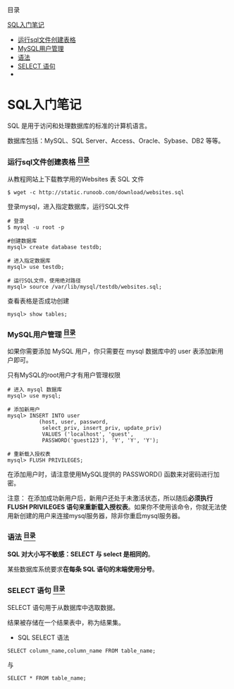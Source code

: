 <a name="content">目录</a>

[SQL入门笔记](#title)
- [运行sql文件创建表格](#exe-sql)
- [MySQL用户管理](#user-management)
- [语法](#syntax)
- [SELECT 语句](#select)
- []()




<h1 name="title">SQL入门笔记</h1>

SQL 是用于访问和处理数据库的标准的计算机语言。

数据库包括：MySQL、SQL Server、Access、Oracle、Sybase、DB2 等等。 

<a name="exe-sql"><h3>运行sql文件创建表格 [<sup>目录</sup>](#content)</h3></a>

从教程网站上下载教学用的Websites 表 SQL 文件

```
$ wget -c http://static.runoob.com/download/websites.sql
```

登录mysql，进入指定数据库，运行SQL文件

```
# 登录
$ mysql -u root -p

#创建数据库
mysql> create database testdb;

# 进入指定数据库
mysql> use testdb;

# 运行SQL文件，使用绝对路径
mysql> source /var/lib/mysql/testdb/websites.sql;
```

查看表格是否成功创建

```
mysql> show tables;
```

<a name="user-management"><h3>MySQL用户管理 [<sup>目录</sup>](#content)</h3></a>

如果你需要添加 MySQL 用户，你只需要在 mysql 数据库中的 user 表添加新用户即可。

只有MySQL的root用户才有用户管理权限

```
# 进入 mysql 数据库
mysql> use mysql;

# 添加新用户
mysql> INSERT INTO user 
          (host, user, password, 
           select_priv, insert_priv, update_priv) 
           VALUES ('localhost', 'guest', 
           PASSWORD('guest123'), 'Y', 'Y', 'Y');

# 重新载入授权表
mysql> FLUSH PRIVILEGES;
```

在添加用户时，请注意使用MySQL提供的 PASSWORD() 函数来对密码进行加密。

注意： 在添加成功新用户后，新用户还处于未激活状态，所以随后**必须执行 FLUSH PRIVILEGES 语句来重新载入授权表**。如果你不使用该命令，你就无法使用新创建的用户来连接mysql服务器，除非你重启mysql服务器。 

<a name="syntax"><h3>语法 [<sup>目录</sup>](#content)</h3></a>

**SQL 对大小写不敏感：SELECT 与 select 是相同的**。

某些数据库系统要求**在每条 SQL 语句的末端使用分号**。

<a name="select"><h3>SELECT 语句 [<sup>目录</sup>](#content)</h3></a>

SELECT 语句用于从数据库中选取数据。

结果被存储在一个结果表中，称为结果集。

- SQL SELECT 语法

```
SELECT column_name,column_name FROM table_name;
```
与
```
SELECT * FROM table_name;
```
